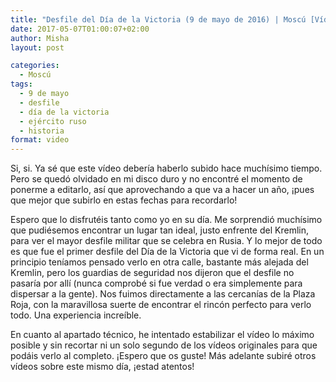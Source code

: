 ```yaml
---
title: "Desfile del Día de la Victoria (9 de mayo de 2016) | Moscú [Vídeo]"
date: 2017-05-07T01:00:07+02:00
author: Misha
layout: post

categories:
  - Moscú
tags:
  - 9 de mayo
  - desfile
  - día de la victoria
  - ejército ruso
  - historia
format: video
---
```


Si, si. Ya sé que este vídeo debería haberlo subido hace muchísimo tiempo. Pero se quedó olvidado en mi disco duro y no encontré el momento de ponerme a editarlo, así que aprovechando a que va a hacer un año, ¡pues que mejor que subirlo en estas fechas para recordarlo!

Espero que lo disfrutéis tanto como yo en su día. Me sorprendió muchísimo que pudiésemos encontrar un lugar tan ideal, justo enfrente del Kremlin, para ver el mayor desfile militar que se celebra en Rusia. Y lo mejor de todo es que fue el primer desfile del Día de la Victoria que vi de forma real. En un principio teníamos pensado verlo en otra calle, bastante más alejada del Kremlin, pero los guardias de seguridad nos dijeron que el desfile no pasaría por allí (nunca comprobé si fue verdad o era simplemente para dispersar a la gente). Nos fuimos directamente a las cercanías de la Plaza Roja, con la maravillosa suerte de encontrar el rincón perfecto para verlo todo. Una experiencia increíble.

En cuanto al apartado técnico, he intentado estabilizar el vídeo lo máximo posible y sin recortar ni un solo segundo de los vídeos originales para que podáis verlo al completo. ¡Espero que os guste! Más adelante subiré otros vídeos sobre este mismo día, ¡estad atentos!
